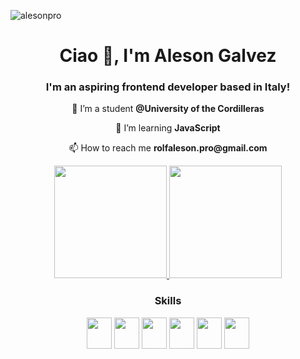 <p align="left"> <img src="https://komarev.com/ghpvc/?username=alesonpro&label=Profile%20views&color=0e75b6&style=flat" alt="alesonpro" /> </p>
<div align="center">
  <h1>Ciao 👋, I'm Aleson Galvez</h1>
  <h3>I'm an aspiring frontend developer based in Italy!</h3>

  <div>
    <p>🔭 I’m a student <strong>@University of the Cordilleras</strong></p>
    <p>🌱 I’m learning <strong>JavaScript</strong></p>
    <p>📫 How to reach me <strong>rolfaleson.pro@gmail.com</strong></p>
  </div>

  <div>
    <a href="https://github.com/alesonpro">
    <img height="180em" src="https://github-readme-stats.vercel.app/api?username=alesonpro&show_icons=true&theme=radical&include_all_commits=true&count_private=true"/>
    <img height="180em" src="https://github-readme-stats.vercel.app/api/top-langs/?username=alesonpro&layout=compact&langs_count=7&theme=radical"/>
  </div>

   <div style="display: inline-block">
     <h3>Skills</h3>
     <img src="https://cdn.jsdelivr.net/gh/devicons/devicon/icons/html5/html5-original-wordmark.svg" width="40" height="50" align="center"/>
     <img src="https://cdn.jsdelivr.net/gh/devicons/devicon/icons/css3/css3-original-wordmark.svg" width="40" height="50"  align="center" />
     <img src="https://cdn.jsdelivr.net/gh/devicons/devicon/icons/javascript/javascript-original.svg" width="40" height="50" align="center"  />
     <img src="https://cdn.jsdelivr.net/gh/devicons/devicon/icons/sass/sass-original.svg" width="40" height="50"  align="center"  />
     <img src="https://cdn.jsdelivr.net/gh/devicons/devicon/icons/java/java-original-wordmark.svg" width="40" height="50" align="center" />
     <img src="https://cdn.jsdelivr.net/gh/devicons/devicon/icons/python/python-original-wordmark.svg" width="40" height="50"  align="center"  /> 
  </div>
</div>



 

 








